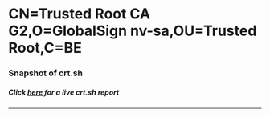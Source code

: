 # CN=Trusted Root CA G2,O=GlobalSign nv-sa,OU=Trusted Root,C=BE
### Snapshot of crt.sh
##### Click [here](https://crt.sh/?q=Serial_514DC03F548CC66CA1045ABB31115999FD) for a live crt.sh report

---

